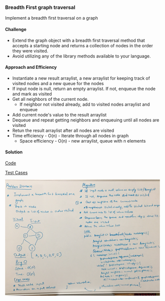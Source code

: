 ### Breadth First graph traversal
Implement a breadth first traversal on a graph

#### Challenge
- Extend the graph object with a breadth first traversal method that accepts a starting node and returns a collection of nodes in the order they were visited.
- Avoid utilizing any of the library methods available to your language.

#### Approach and Efficiency
- Instantiate a new result arraylist, a new arraylist for keeping track of visited nodes and a new queue for the nodes
- If input node is null, return an empty arraylist. If not, enqueue the node and mark as visited
- Get all neighbors of the current node.
  - If neighbor not visited already, add to visited nodes arraylist and enqueue
- Add current node's value to the result arraylist
- Dequeue and repeat getting neighbors and enqueuing until all nodes are visited
- Retun the result arraylist after all nodes are visited
- Time efficiency - O(n) - Iterate through all nodes in graph
  - Space efficiency - O(n) - new arraylist, queue with n elements

#### Solution
[Code](https://github.com/gpadmapriya/data-structures-and-algorithms/tree/master/Data_Structures/src/main/java/datastructures/graph/BreadthFirst/BreadthFirst.java)

[Test Cases](https://github.com/gpadmapriya/data-structures-and-algorithms/tree/master/Data_Structures/src/test/java/datastructures/graph/BreadthFirst/BreadthFirstTest.java)

![Graph - Breadth First Traversal](https://github.com/gpadmapriya/data-structures-and-algorithms/blob/master/assets/graph_breadthfirst_traversal.JPG)